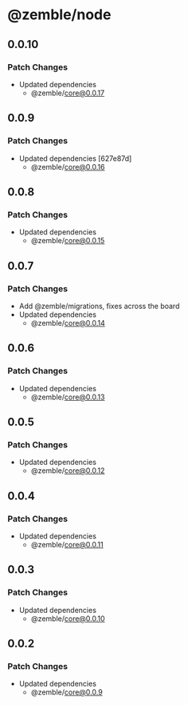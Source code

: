 # @zemble/node

## 0.0.10

### Patch Changes

- Updated dependencies
  - @zemble/core@0.0.17

## 0.0.9

### Patch Changes

- Updated dependencies [627e87d]
  - @zemble/core@0.0.16

## 0.0.8

### Patch Changes

- Updated dependencies
  - @zemble/core@0.0.15

## 0.0.7

### Patch Changes

- Add @zemble/migrations, fixes across the board
- Updated dependencies
  - @zemble/core@0.0.14

## 0.0.6

### Patch Changes

- Updated dependencies
  - @zemble/core@0.0.13

## 0.0.5

### Patch Changes

- Updated dependencies
  - @zemble/core@0.0.12

## 0.0.4

### Patch Changes

- Updated dependencies
  - @zemble/core@0.0.11

## 0.0.3

### Patch Changes

- Updated dependencies
  - @zemble/core@0.0.10

## 0.0.2

### Patch Changes

- Updated dependencies
  - @zemble/core@0.0.9

